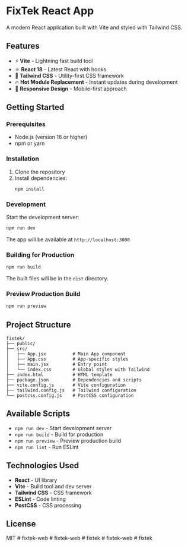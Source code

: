 # FixTek React App

A modern React application built with Vite and styled with Tailwind CSS.

## Features

- ⚡️ **Vite** - Lightning fast build tool
- ⚛️ **React 18** - Latest React with hooks
- 🎨 **Tailwind CSS** - Utility-first CSS framework
- 🔥 **Hot Module Replacement** - Instant updates during development
- 📱 **Responsive Design** - Mobile-first approach

## Getting Started

### Prerequisites

- Node.js (version 16 or higher)
- npm or yarn

### Installation

1. Clone the repository
2. Install dependencies:
   ```bash
   npm install
   ```

### Development

Start the development server:

```bash
npm run dev
```

The app will be available at `http://localhost:3000`

### Building for Production

```bash
npm run build
```

The built files will be in the `dist` directory.

### Preview Production Build

```bash
npm run preview
```

## Project Structure

```
fixtek/
├── public/
├── src/
│   ├── App.jsx          # Main App component
│   ├── App.css          # App-specific styles
│   ├── main.jsx         # Entry point
│   └── index.css        # Global styles with Tailwind
├── index.html           # HTML template
├── package.json         # Dependencies and scripts
├── vite.config.js       # Vite configuration
├── tailwind.config.js   # Tailwind configuration
└── postcss.config.js    # PostCSS configuration
```

## Available Scripts

- `npm run dev` - Start development server
- `npm run build` - Build for production
- `npm run preview` - Preview production build
- `npm run lint` - Run ESLint

## Technologies Used

- **React** - UI library
- **Vite** - Build tool and dev server
- **Tailwind CSS** - CSS framework
- **ESLint** - Code linting
- **PostCSS** - CSS processing

## License

MIT
#   f i x t e k - w e b  
 #   f i x t e k - w e b  
 #   f i x t e k  
 #   f i x t e k - w e b  
 #   f i x t e k  
 